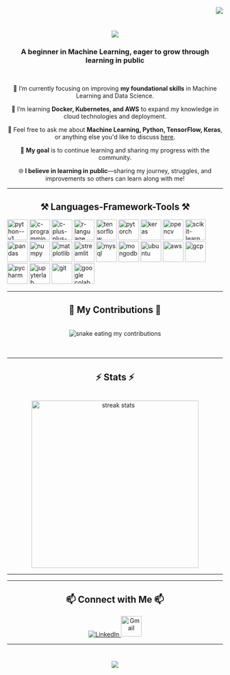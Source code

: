 <div align="right">
  <img src="https://visitor-badge.laobi.icu/badge?page_id=Anurag943.Anurag943" />
</div>

<h1 align="center">
    <img src="https://readme-typing-svg.herokuapp.com/?font=Righteous&size=35&center=true&vCenter=true&width=500&height=70&duration=4000&lines=Hi+There!+👋;+I'm+Anurag+Nandanwar!;" />
</h1>

<h3 align="center">A beginner in Machine Learning, eager to grow through learning in public</h3>
<br/>

<div align="center">
 
 🔭 I’m currently focusing on improving **my foundational skills** in Machine Learning and Data Science.
 
 🌱 I’m learning **Docker, Kubernetes, and AWS** to expand my knowledge in cloud technologies and deployment.

 💬 Feel free to ask me about **Machine Learning, Python, TensorFlow, Keras**, or anything else you'd like to discuss [here](https://github.com/Anurag943/Anurag943/issues).
 
 🚀 **My goal** is to continue learning and sharing my progress with the community.

 
 🌐 **I believe in learning in public**—sharing my journey, struggles, and improvements so others can learn along with me!

</div>

---

<h2 align="center">⚒️ Languages-Framework-Tools ⚒️</h2>
<p align="left">
  <img width="48" height="48" src="https://img.icons8.com/color/48/python--v1.png" alt="python--v1"/>
  <img width="48" height="48" src="https://img.icons8.com/color/40/c-programming.png" alt="c-programming"/>
  <img width="48" height="48" src="https://img.icons8.com/color/48/c-plus-plus-logo.png" alt="c-plus-plus-logo"/>
  <img width="48" height="48" src="https://upload.wikimedia.org/wikipedia/commons/1/1b/R_logo.svg" alt="r-language"/>
  <img width="48" height="48" src="https://upload.wikimedia.org/wikipedia/commons/2/2d/Tensorflow_logo.svg" alt="tensorflow"/>
  <img width="48" height="48" src="https://upload.wikimedia.org/wikipedia/commons/1/10/PyTorch_logo_icon.svg" alt="pytorch"/>
  <img width="48" height="48" src="https://upload.wikimedia.org/wikipedia/commons/a/ae/Keras_logo.svg" alt="keras"/>
  <img height="48" src="https://github.com/opencv/opencv/wiki/logo/OpenCV_logo_black.png" alt="opencv"/>
  <img width="48" height="48" src="https://upload.wikimedia.org/wikipedia/commons/0/05/Scikit_learn_logo_small.svg" alt="scikit-learn"/>
  <img width="48" height="48" src="https://upload.wikimedia.org/wikipedia/commons/2/22/Pandas_mark.svg" alt="pandas"/>
  <img width="48" height="48" src="https://seeklogo.com/images/N/numpy-logo-479C24EC79-seeklogo.com.png" alt="numpy"/>
  <img width="48" height="48" src="https://upload.wikimedia.org/wikipedia/commons/0/01/Created_with_Matplotlib-logo.svg" alt="matplotlib"/>
  <img height="48" src="https://streamlit.io/images/brand/streamlit-mark-color.png?nf_resize=smartcrop&w=56&h=32" alt="streamlit"/>
  <img height="48" src="https://upload.wikimedia.org/wikipedia/labs/8/8e/Mysql_logo.png" alt="mysql"/>
  <img height="48" src="https://cdn.icon-icons.com/icons2/2415/PNG/512/mongodb_original_wordmark_logo_icon_146425.png" alt="mongodb"/>
  <img height="48" width="48" src="https://upload.wikimedia.org/wikipedia/commons/thumb/9/9e/UbuntuCoF.svg/768px-UbuntuCoF.svg.png" alt="ubuntu"/>
  <img width="48" height="48" src="https://img.icons8.com/color/48/amazon-web-services.png" alt="aws"/>
  <img width="48" height="48" src="https://img.icons8.com/color/48/google-cloud.png" alt="gcp"/>
  <img width="48" height="48" src="https://resources.jetbrains.com/storage/products/pycharm/img/meta/pycharm_logo_300x300.png" alt="pycharm"/>
  <img width="48" height="48" src="https://upload.wikimedia.org/wikipedia/commons/3/38/Jupyter_logo.svg" alt="jupyterlab"/>
  <img width="48" height="48" src="https://git-scm.com/images/logos/downloads/Git-Icon-1788C.png" alt="git"/>
  <img width="48" height="48" src="https://upload.wikimedia.org/wikipedia/commons/d/d0/Google_Colaboratory_SVG_Logo.svg" alt="google colab"/>
</p>

---

<div align="center">
  <h2>🐍 My Contributions 🐍</h2>
  <br>
  <img alt="snake eating my contributions" src="https://raw.githubusercontent.com/Anurag943/Anurag943/output/github-contribution-grid-snake.svg" />
  <br/><br/><br/>
</div>

---

<h2 align="center">⚡ Stats ⚡</h2>
<br>
<div align=center>
  <img width=390 src="https://github-readme-streak-stats-salesp07.vercel.app/?user=Anurag943&count_private=true&theme=react&border_radius=10" alt="streak stats"/>
</div>

---
---

<h2 align="center">📫 Connect with Me 📫</h2>
<div align="center">
  <a href="https://www.linkedin.com/in/anuragai" target="_blank">
    <img src="https://img.icons8.com/color/48/linkedin.png" alt="LinkedIn" />
  </a>
  <a href="mailto:anuragnandanwar2@gmail.com">
    <img src="https://upload.wikimedia.org/wikipedia/commons/4/42/Gmail_Icon.png" alt="Gmail" width="48" height="48" />
  </a>
</div>

---


<h1 align="center">
    <img src="https://readme-typing-svg.herokuapp.com/?font=Righteous&size=35&center=true&vCenter=true&width=500&height=70&duration=4000&lines=Thank+You!;" />
</h1>

